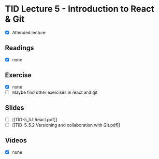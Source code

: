 # TID Lecture 5 - Introduction to React & Git
- [x] Attended lecture

## Readings
- [x] none

## Exercise
- [x] none
- [ ] Maybe find other exercises in react and git

## Slides
- [ ] [[TID-5_5.1 React.pdf]]
- [ ] [[TID-5_5.2 Versioning and collaboration with Git.pdf]]

## Videos
- [x] none